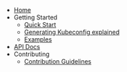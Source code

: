 <!-- docs/_sidebar.md -->

* [Home](/)
* Getting Started
    * [Quick Start](GETTING_STARTED.md)
    * [Generating Kubeconfig explained](KUBECONFIG_DETAILED.md)
    * [Examples](EXAMPLES.md)
* [API Docs](API_DOCS.md)
* Contributing
    * [Contribution Guidelines](CONTRIBUTING.md)